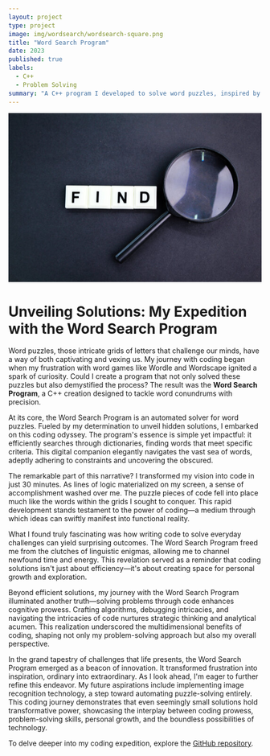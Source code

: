 ```yaml
---
layout: project
type: project
image: img/wordsearch/wordsearch-square.png
title: "Word Search Program"
date: 2023
published: true
labels:
  - C++
  - Problem Solving
summary: "A C++ program I developed to solve word puzzles, inspired by my frustration with word games like Wordle and Wordscape."
---
```


<img class="img-fluid" src="../img/wordsearch/wordsearch-square.jpg">

# Unveiling Solutions: My Expedition with the Word Search Program

Word puzzles, those intricate grids of letters that challenge our minds, have a way of both captivating and vexing us. My journey with coding began when my frustration with word games like Wordle and Wordscape ignited a spark of curiosity. Could I create a program that not only solved these puzzles but also demystified the process? The result was the **Word Search Program**, a C++ creation designed to tackle word conundrums with precision.

At its core, the Word Search Program is an automated solver for word puzzles. Fueled by my determination to unveil hidden solutions, I embarked on this coding odyssey. The program's essence is simple yet impactful: it efficiently searches through dictionaries, finding words that meet specific criteria. This digital companion elegantly navigates the vast sea of words, adeptly adhering to constraints and uncovering the obscured.

The remarkable part of this narrative? I transformed my vision into code in just 30 minutes. As lines of logic materialized on my screen, a sense of accomplishment washed over me. The puzzle pieces of code fell into place much like the words within the grids I sought to conquer. This rapid development stands testament to the power of coding—a medium through which ideas can swiftly manifest into functional reality.

What I found truly fascinating was how writing code to solve everyday challenges can yield surprising outcomes. The Word Search Program freed me from the clutches of linguistic enigmas, allowing me to channel newfound time and energy. This revelation served as a reminder that coding solutions isn't just about efficiency—it's about creating space for personal growth and exploration.

Beyond efficient solutions, my journey with the Word Search Program illuminated another truth—solving problems through code enhances cognitive prowess. Crafting algorithms, debugging intricacies, and navigating the intricacies of code nurtures strategic thinking and analytical acumen. This realization underscored the multidimensional benefits of coding, shaping not only my problem-solving approach but also my overall perspective.

In the grand tapestry of challenges that life presents, the Word Search Program emerged as a beacon of innovation. It transformed frustration into inspiration, ordinary into extraordinary. As I look ahead, I'm eager to further refine this endeavor. My future aspirations include implementing image recognition technology, a step toward automating puzzle-solving entirely. This coding journey demonstrates that even seemingly small solutions hold transformative power, showcasing the interplay between coding prowess, problem-solving skills, personal growth, and the boundless possibilities of technology.

To delve deeper into my coding expedition, explore the [GitHub repository](https://github.com/ThanhLy1/word-search).
